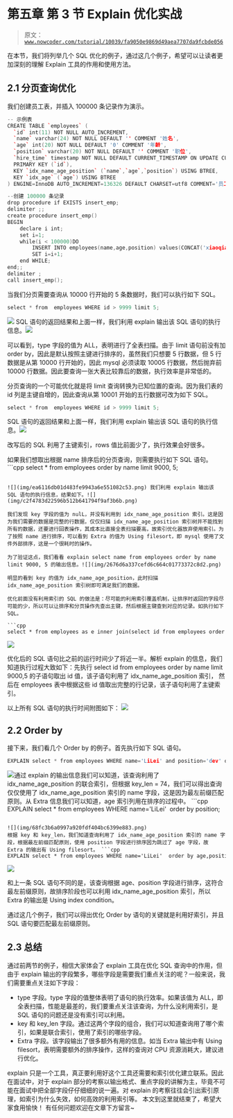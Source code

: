 # 第五章 第 3 节 Explain 优化实战

> 原文：[`www.nowcoder.com/tutorial/10039/fa9050e9869d49aea7707da9fcbde056`](https://www.nowcoder.com/tutorial/10039/fa9050e9869d49aea7707da9fcbde056)

在本节，我们将列举几个 SQL 优化的例子，通过这几个例子，希望可以让读者更加深刻的理解 Explain 工具的作用和使用方法。

## 2.1 分页查询优化

我们创建员工表，并插入 100000 条记录作为演示。

```cpp
-- 示例表
CREATE TABLE `employees` (
  `id` int(11) NOT NULL AUTO_INCREMENT,
  `name` varchar(24) NOT NULL DEFAULT '' COMMENT '姓名',
  `age` int(20) NOT NULL DEFAULT '0' COMMENT '年龄',
  `position` varchar(20) NOT NULL DEFAULT '' COMMENT '职位',
  `hire_time` timestamp NOT NULL DEFAULT CURRENT_TIMESTAMP ON UPDATE CURRENT_TIMESTAMP COMMENT '入职时间',
  PRIMARY KEY (`id`),
  KEY `idx_name_age_position` (`name`,`age`,`position`) USING BTREE,
  KEY `idx_age` (`age`) USING BTREE
) ENGINE=InnoDB AUTO_INCREMENT=136326 DEFAULT CHARSET=utf8 COMMENT='员工表'

--创建 100000 条记录
drop procedure if EXISTS insert_emp;
delimiter ;;
create procedure insert_emp()
BEGIN
    declare i int;
    set i=1;
    while(i < 100000)DO
        INSERT INTO employees(name,age,position) values(CONCAT('xiaoqiang',i),i,'coder');
        SET i=i+1;
    end WHILE;
end;;
delimiter ;
call insert_emp();
```

当我们分页需要查询从 10000 行开始的 5 条数据时，我们可以执行如下 SQL。

```cpp
select * from  employees WHERE id > 9999 limit 5;
```

![](img/67bea2d65e41cd44c16dbcc800f04be1.png) SQL 语句的返回结果和上面一样，我们利用 explain 输出该 SQL 语句的执行信息。![](img/028acd04985e09c22e5cc41f9ec02043.png) 

可以看到，type 字段的值为 ALL，表明进行了全表扫描。由于 limit 语句前没有加 order by，因此是默认按照主键进行排序的，虽然我们只想要 5 行数据，但 5 行数据是从第 10000 行开始的，因此 mysql 必须读取 10005 行数据，然后抛弃前 10000 行数据。因此要查询一张大表比较靠后的数据，执行效率是非常低的。

分页查询的一个可能优化就是将 limit 查询转换为已知位置的查询。因为我们表的 id 列是主键自增的，因此查询从第 10001 开始的五行数据可改为如下 SQL。

```cpp
select * from  employees WHERE id > 9999 limit 5;
```

SQL 语句的返回结果和上面一样，我们利用 explain 输出该 SQL 语句的执行信息。![](img/9ae1f69662430090a95ebee840d77a44.png)

改写后的 SQL 利用了主键索引，rows 值比前面少了，执行效果会好很多。

如果我们想取出根据 name 排序后的分页查询，则需要执行如下 SQL 语句。  ```cpp
select * from employees order by name limit 9000, 5;
```

![](img/ea6116db01d483fe9943a6e551082c53.png) 我们利用 explain 输出该 SQL 语句的执行信息，结果如下。![](img/c2f4783d22596b512b641794f9af3b6b.png)

我们发现 key 字段的值为 nulL，并没有利用到 idx_name_age_position 索引。这是因为我们需要的数据是完整的行数据，仅仅扫描 idx_name_age_position 索引树并不能找到所有的数据，还要进行回表操作，其成本比直接全表扫描要高，故索引优化器放弃使用索引。为了按照 name 进行排序，可以看到 Extra 的值为 Using filesort，即 mysql 使用了文件外部排序，这是一个很耗时的操作。

为了验证这点，我们看看 explain select name from employees order by name limit 9000, 5 的输出信息。![](img/2676d6a337cefd6c664c01773372c8d2.png)

明显的看到 key 的值为 idx_name_age_position，此时扫描 idx_name_age_position 索引树即可满足我们的数据。

优化前面没有利用索引的 SQL 的做法是：尽可能的利用索引覆盖机制，让排序时返回的字段尽可能的少，所以可以让排序和分页操作先查出主键，然后根据主键查到对应的记录。如执行如下 SQL。

```cpp
select * from employees as e inner join(select id from employees order by name limit 9000,5) as ed on e.id=ed.id;
```

![](img/ae23f3186cf934240a494692869701bf.png)

优化后的 SQL 语句比之前的运行时间少了将近一半。解析 explain 的信息，我们知道执行过程大致如下：先执行 select id from employees order by name limit 9000,5 的子语句取出 id 值，该子语句利用了 idx_name_age_position 索引， 然后在 employees 表中根据这些 id 值取出完整的行记录，该子语句利用了主键索引。

以上所有 SQL 语句的执行时间附图如下：
![](img/f72ef4d42413ce0002c975f695a20889.png)

## 2.2 Order by

接下来，我们看几个 Order by 的例子。首先执行如下 SQL 语句。

```cpp
EXPLAIN select * from employees WHERE name='LiLei' and position='dev' order by age;
```

![](img/8bef575c9b3b4fd3aed0962c848bcf0b.png)通过 explain 的输出信息我们可以知道，该查询利用了 idx_name_age_position 的联合索引，但根据 key_len = 74，我们可以得出查询仅仅使用了 idx_name_age_position 索引的 name 字段，这是因为最左前缀匹配原则。从 Extra 信息我们可以知道，age 索引列用在排序的过程中。 ```cpp
EXPLAIN select * from employees WHERE name='LiLei'  order by position;
```

![](img/68fc3b6a0997a920fdf404bc6399e883.png)
根据 key 和 key_len，我们知道查询利用了 idx_name_age_position 索引的 name 字段，根据最左前缀匹配原则，使用 position 字段进行排序因为跳过了 age 字段，故 Extra 的输出有 Using filesort。 ```cpp
EXPLAIN select * from employees WHERE name='LiLei'  order by age,position;
```

![](img/5a2e0cf498579bb320e7cdbbdbdb877f.png) 

和上一条 SQL 语句不同的是，该查询根据 age、position 字段进行排序，这符合最左前缀原则，故排序阶段也可以利用 idx_name_age_position 索引，所以 Extra 的输出是 Using index condition。

通过这几个例子，我们可以得出优化 Order by 语句的关键就是利用好索引，并且 SQL 语句要匹配最左前缀原则。

## 2.3 总结

通过前两节的例子，相信大家体会了 explain 工具在优化 SQL 查询中的作用，但由于 explain 输出的字段繁多，哪些字段是需要我们重点关注的呢？一般来说，我们需要重点关注如下字段：

*   type 字段。type 字段的值整体表明了语句的执行效率。如果该值为 ALL，即全表扫描，性能是最差的，我们要重点关注该查询，为什么没利用索引，是 SQL 语句的问题还是没有索引可以利用。
*   key 和 key_len 字段。通过这两个字段的组合，我们可以知道查询用了哪个索引，如果是联合索引，使用了索引的哪些字段。
*   Extra 字段。该字段输出了很多额外有用的信息。如当 Extra 输出中有 Using filesort，表明需要额外的排序操作，这样的查询对 CPU 资源消耗大，建议进行优化。

explain 只是一个工具，真正要利用好这个工具还需要和索引优化建立联系。因此在面试中，对于 explain 部分的考察以输出格式、重点字段的讲解为主，毕竟不可能在面试中把全部字段仔仔细细的说一遍。对 explain 的考察往往会引出索引原理，如索引为什么失效，如何高效的利用索引等。
本文到这里就结束了，希望大家食用愉快！
有任何问题欢迎在文章下方留言~
